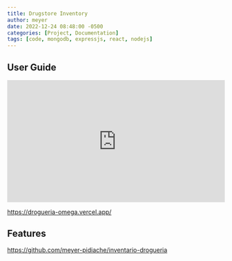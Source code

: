 ```yaml
---
title: Drugstore Inventory
author: meyer
date: 2022-12-24 08:48:00 -0500
categories: [Project, Documentation]
tags: [code, mongodb, expressjs, react, nodejs]
---
```


## User Guide

<div class="wise-iframe-wrapper">
    <iframe width="773" height="435" src="https://www.youtube.com/embed/uVtPxxixIaI" title="G50_GR02_MINTIC_C4 INVENTARIO DE DROGUERIA" frameborder="0" allow="accelerometer; autoplay; clipboard-write; encrypted-media; gyroscope; picture-in-picture; web-share" allowfullscreen></iframe>
</div>

<https://drogueria-omega.vercel.app/>

## Features

<https://github.com/meyer-pidiache/inventario-drogueria>


<style>
    .wise-iframe-wrapper {
        position: relative;
        padding-bottom: 56.10%;
        height: 0;
        overflow: hidden;
    }
     
    .wise-iframe-wrapper iframe,
    .wise-iframe-wrapper object,
    .wise-iframe-wrapper embed {
        position: absolute;
        top: 0;
        left: 0;
        width: 100%;
        height: 100%;
    }
</style>
